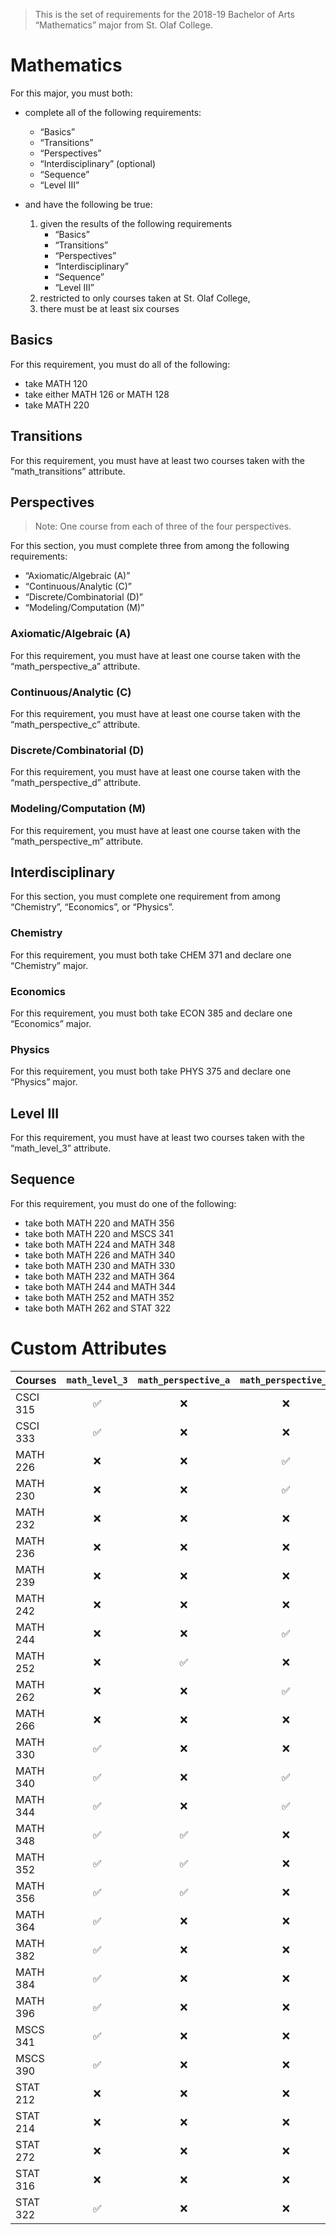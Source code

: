 > This is the set of requirements for the 2018-19 Bachelor of Arts “Mathematics” major from St. Olaf College.

# Mathematics
For this major, you must both:

- complete all of the following requirements:
    - “Basics”
    - “Transitions”
    - “Perspectives”
    - “Interdisciplinary” (optional)
    - “Sequence”
    - “Level III”

- and have the following be true:
    1. given the results of the following requirements
        - “Basics”
        - “Transitions”
        - “Perspectives”
        - “Interdisciplinary”
        - “Sequence”
        - “Level III”
    2. restricted to only courses taken at St. Olaf College,
    3. there must be at least six courses

## Basics
For this requirement, you must do all of the following:

- take MATH 120
- take either MATH 126 or MATH 128
- take MATH 220


## Transitions
For this requirement, you must have at least two courses taken with the “math_transitions” attribute.


## Perspectives
> Note: One course from each of three of the four perspectives.

For this section, you must complete three from among the following requirements:

- “Axiomatic/Algebraic (A)”
- “Continuous/Analytic (C)”
- “Discrete/Combinatorial (D)”
- “Modeling/Computation (M)”

### Axiomatic/Algebraic (A)
For this requirement, you must have at least one course taken with the “math_perspective_a” attribute.

### Continuous/Analytic (C)
For this requirement, you must have at least one course taken with the “math_perspective_c” attribute.

### Discrete/Combinatorial (D)
For this requirement, you must have at least one course taken with the “math_perspective_d” attribute.

### Modeling/Computation (M)
For this requirement, you must have at least one course taken with the “math_perspective_m” attribute.


## Interdisciplinary
For this section, you must complete one requirement from among “Chemistry”, “Economics”, or “Physics”.

### Chemistry
For this requirement, you must both take CHEM 371 and declare one “Chemistry” major.

### Economics
For this requirement, you must both take ECON 385 and declare one “Economics” major.

### Physics
For this requirement, you must both take PHYS 375 and declare one “Physics” major.


## Level III
For this requirement, you must have at least two courses taken with the “math_level_3” attribute.


## Sequence
For this requirement, you must do one of the following:

- take both MATH 220 and MATH 356
- take both MATH 220 and MSCS 341
- take both MATH 224 and MATH 348
- take both MATH 226 and MATH 340
- take both MATH 230 and MATH 330
- take both MATH 232 and MATH 364
- take both MATH 244 and MATH 344
- take both MATH 252 and MATH 352
- take both MATH 262 and STAT 322

# Custom Attributes

Courses | `math_level_3` | `math_perspective_a` | `math_perspective_c` | `math_perspective_d` | `math_perspective_m` | `math_transitions`
--- | :---: | :---: | :---: | :---: | :---: | :---:
CSCI 315 | ✅ | ❌ | ❌ | ❌ | ❌ | ❌
CSCI 333 | ✅ | ❌ | ❌ | ❌ | ❌ | ❌
MATH 226 | ❌ | ❌ | ✅ | ❌ | ❌ | ❌
MATH 230 | ❌ | ❌ | ✅ | ❌ | ✅ | ❌
MATH 232 | ❌ | ❌ | ❌ | ✅ | ❌ | ❌
MATH 236 | ❌ | ❌ | ❌ | ❌ | ✅ | ❌
MATH 239 | ❌ | ❌ | ❌ | ✅ | ❌ | ❌
MATH 242 | ❌ | ❌ | ❌ | ❌ | ✅ | ✅
MATH 244 | ❌ | ❌ | ✅ | ❌ | ❌ | ✅
MATH 252 | ❌ | ✅ | ❌ | ❌ | ❌ | ✅
MATH 262 | ❌ | ❌ | ✅ | ✅ | ✅ | ❌
MATH 266 | ❌ | ❌ | ❌ | ❌ | ✅ | ❌
MATH 330 | ✅ | ❌ | ❌ | ❌ | ✅ | ❌
MATH 340 | ✅ | ❌ | ✅ | ❌ | ❌ | ❌
MATH 344 | ✅ | ❌ | ✅ | ❌ | ❌ | ❌
MATH 348 | ✅ | ✅ | ❌ | ❌ | ❌ | ❌
MATH 352 | ✅ | ✅ | ❌ | ❌ | ❌ | ❌
MATH 356 | ✅ | ✅ | ❌ | ❌ | ❌ | ❌
MATH 364 | ✅ | ❌ | ❌ | ✅ | ❌ | ❌
MATH 382 | ✅ | ❌ | ❌ | ❌ | ❌ | ❌
MATH 384 | ✅ | ❌ | ❌ | ❌ | ❌ | ❌
MATH 396 | ✅ | ❌ | ❌ | ❌ | ❌ | ❌
MSCS 341 | ✅ | ❌ | ❌ | ❌ | ✅ | ❌
MSCS 390 | ✅ | ❌ | ❌ | ❌ | ❌ | ❌
STAT 212 | ❌ | ❌ | ❌ | ❌ | ✅ | ❌
STAT 214 | ❌ | ❌ | ❌ | ❌ | ✅ | ❌
STAT 272 | ❌ | ❌ | ❌ | ❌ | ✅ | ❌
STAT 316 | ❌ | ❌ | ❌ | ❌ | ✅ | ❌
STAT 322 | ✅ | ❌ | ❌ | ❌ | ❌ | ❌

